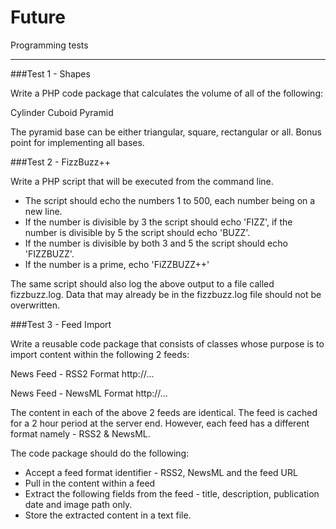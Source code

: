 # Future

Programming tests
_________________

###Test 1 - Shapes

 Write a PHP code package that calculates the volume of all of the following:

 Cylinder
 Cuboid
 Pyramid

The pyramid base can be either triangular, square, rectangular or all. Bonus point for implementing all bases.

###Test 2 - FizzBuzz++

Write a PHP script that will be executed from the command line.

- The script should echo the numbers 1 to 500, each number being on a new line.
- If the number is divisible by 3 the script should echo 'FIZZ', if the number is divisible by 5 the script should echo 'BUZZ'.
- If the number is divisible by both 3 and 5 the script should echo 'FIZZBUZZ'.
- If the number is a prime, echo 'FiZZBUZZ++'

The same script should also log the above output to a file called fizzbuzz.log. Data that may already be in the fizzbuzz.log file should not be overwritten.

###Test 3 - Feed Import

Write a reusable code package that consists of classes whose purpose is to import content within the following 2 feeds:

News Feed - RSS2 Format
http://...

News Feed - NewsML Format
http://...

The content in each of the above 2 feeds are identical. The feed is cached for a 2 hour period at the server end. However, each feed has a different format namely - RSS2 & NewsML.

The code package should do the following:

- Accept a feed format identifier - RSS2, NewsML and the feed URL
- Pull in the content within a feed
- Extract the following fields from the feed - title, description, publication date and image path only.
- Store the extracted content in a text file.
